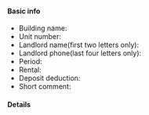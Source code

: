 #### Basic info

* Building name:
* Unit number:
* Landlord name(first two letters only):
* Landlord phone(last four letters only):
* Period:
* Rental:
* Deposit deduction:
* Short comment:

#### Details
